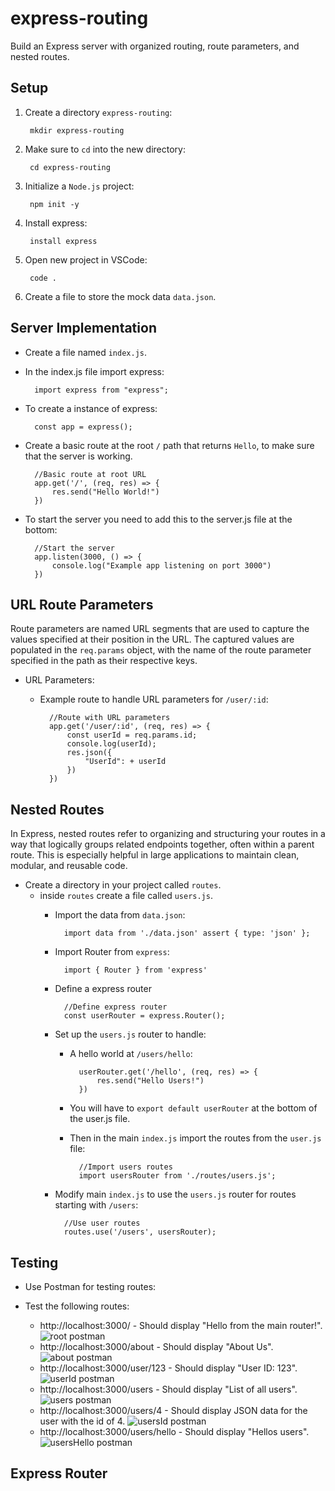 # express-routing

Build an Express server with organized routing, route parameters, and nested routes.

## Setup

1. Create a directory `express-routing`:

        mkdir express-routing

2. Make sure to `cd` into the new directory:

        cd express-routing

3. Initialize a `Node.js` project:

        npm init -y

4. Install express:

        install express

5. Open new project in VSCode:

        code .

6. Create a file to store the mock data `data.json`.

## Server Implementation

* Create a file named `index.js`.
* In the index.js file import express:

        import express from "express";

* To create a instance of express:

        const app = express();

* Create a basic route at the root `/` path that returns `Hello`, to make sure that the server is working. 

        //Basic route at root URL
        app.get('/', (req, res) => {
            res.send("Hello World!")
        })

* To start the server you need to add this to the server.js file at the bottom:

        //Start the server
        app.listen(3000, () => {
            console.log("Example app listening on port 3000")
        })

## URL Route Parameters

Route parameters are named URL segments that are used to capture the values specified at their position in the URL. The captured values are populated in the `req.params` object, with the name of the route parameter specified in the path as their respective keys.

* URL Parameters:

    - Example route to handle URL parameters for `/user/:id`:

            //Route with URL parameters
            app.get('/user/:id', (req, res) => {
                const userId = req.params.id;
                console.log(userId);
                res.json({
                    "UserId": + userId
                })
            })


## Nested Routes

In Express, nested routes refer to organizing and structuring your routes in a way that logically groups related endpoints together, often within a parent route. This is especially helpful in large applications to maintain clean, modular, and reusable code.

* Create a directory in your project called `routes`.
    - inside `routes` create a file called `users.js`.
        * Import the data from `data.json`:

                import data from './data.json' assert { type: 'json' };
        
        * Import Router from `express`:

                import { Router } from 'express'

        * Define a express router

                //Define express router
                const userRouter = express.Router();

        * Set up the `users.js` router to handle:

            - A hello world at `/users/hello`:

                    userRouter.get('/hello', (req, res) => {
                        res.send("Hello Users!")
                    })

            - You will have to `export default userRouter` at the bottom of the user.js file. 
            - Then in the main `index.js` import the routes from the `user.js` file:

                    //Import users routes
                    import usersRouter from './routes/users.js';

        * Modify main `index.js` to use the `users.js` router for routes starting with `/users`: 

                //Use user routes
                routes.use('/users', usersRouter);

## Testing

* Use Postman for testing routes:
* Test the following routes:

    - http://localhost:3000/ - Should display "Hello from the main router!".
    ![root postman](<img/rootPostman.png>)
    - http://localhost:3000/about - Should display "About Us".
    ![about postman](<img/aboutPostman.png>)
    - http://localhost:3000/user/123 - Should display "User ID: 123".
    ![userId postman](<img/userIdPostman.png>)
    - http://localhost:3000/users - Should display "List of all users".
    ![users postman](<img/usersPostman.png>)
    - http://localhost:3000/users/4 - Should display JSON data for the user with the id of 4.
    ![usersId postman](<img/usersIdPostman.png>)
    - http://localhost:3000/users/hello - Should display "Hellos users".
    ![usersHello postman](<img/usersHelloPostman.png>)


## Express Router
